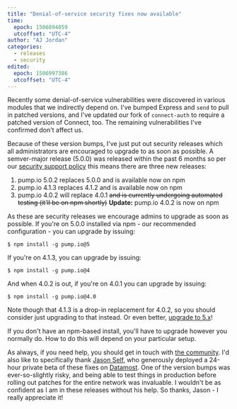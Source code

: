 ```yaml
---
title: "Denial-of-service security fixes now available"
time:
  epoch: 1506894059
  utcoffset: "UTC-4"
author: "AJ Jordan"
categories:
  - releases
  - security
edited:
  epoch: 1506997386
  utcoffset: "UTC-4"
---
```


Recently some denial-of-service vulnerabilities were discovered in various modules that we indirectly depend on. I've bumped Express and `send` to pull in patched versions, and I've updated our fork of `connect-auth` to require a patched version of Connect, too. The remaining vulnerabilities I've confirmed don't affect us.

Because of these version bumps, I've just put out security releases which all administrators are encouraged to upgrade to as soon as possible. A semver-major release (5.0.0) was released within the past 6 months so per our [security support policy][security] this means there are three new releases:

1. pump.io 5.0.2 replaces 5.0.0 and is available now on npm
2. pump.io 4.1.3 replaces 4.1.2 and is available now on npm
3. pump.io 4.0.2 will replace 4.0.1 <strike>and is currently undergoing automated testing (it'll be on npm shortly)</strike> **Update:** pump.io 4.0.2 is now on npm

As these are security releases we encourage admins to upgrade as soon as possible. If you're on 5.0.0 installed via npm - our recommended configuration - you can upgrade by issuing:

    $ npm install -g pump.io@5

If you're on 4.1.3, you can upgrade by issuing:

    $ npm install -g pump.io@4

And when 4.0.2 is out, if you're on 4.0.1 you can upgrade by issuing:

    $ npm install -g pump.io@4.0

Note though that 4.1.3 is a drop-in replacement for 4.0.2, so you should consider just upgrading to that instead. Or even better, [upgrade to 5.x][]!

If you don't have an npm-based install, you'll have to upgrade however you normally do. How to do this will depend on your particular setup.

As always, if you need help, you should get in touch with [the community][]. I'd also like to specifically thank [Jason Self][], who generously deployed a 24-hour private beta of these fixes on [Datamost][]. One of the version bumps was ever-so-slightly risky, and being able to test things in production before rolling out patches for the entire network was invaluable. I wouldn't be as confident as I am in these releases without his help. So thanks, Jason - I really appreciate it!

 [security]: https://github.com/pump-io/pump.io/wiki/Security
 [upgrade to 5.x]: https://pumpio.readthedocs.io/en/latest/upgrades/4.x-to-5.x.html
 [the community]: https://github.com/pump-io/pump.io/wiki/Community
 [Jason Self]: https://identi.ca/jxself
 [Datamost]: https://datamost.com/
